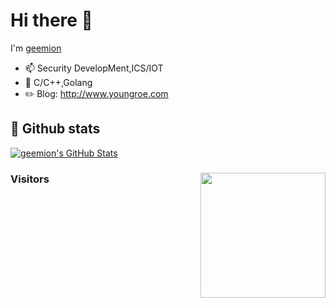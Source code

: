 # Hi there 👋
I'm [geemion](http://www.youngroe.com)
  * 📫 Security DevelopMent,ICS/IOT
  * 🌱 C/C++,Golang
  * ✏️ Blog: http://www.youngroe.com

## 🔭 Github stats

[![geemion's GitHub Stats](https://github-readme-stats.vercel.app/api?username=geemion&show_icons=true&hide_title=false&theme=tokyonight)](https://github.com/geemion)

### Visitors <img align='right' src="https://profile-counter.glitch.me/geemion/count.svg" width="200">
